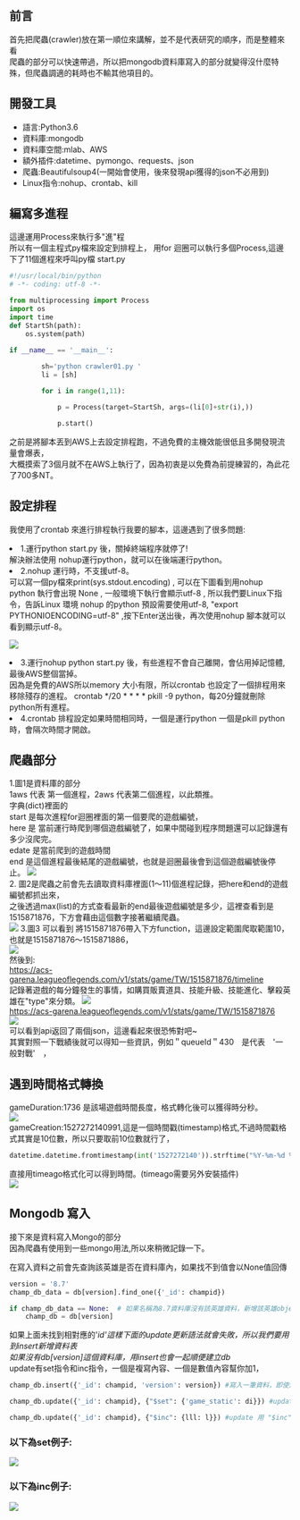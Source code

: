 ## 前言 ##
首先把爬蟲(crawler)放在第一順位來講解，並不是代表研究的順序，而是整體來看  
爬蟲的部分可以快速帶過，所以把mongodb資料庫寫入的部分就變得沒什麼特殊，但爬蟲調適的耗時也不輸其他項目的。

## 開發工具 ##
<ul>
	<li>語言:Python3.6</li>
	<li>資料庫:mongodb</li>
	<li>資料庫空間:mlab、AWS</li>
	<li>額外插件:datetime、pymongo、requests、json</li>
	<li>爬蟲:Beautifulsoup4(一開始會使用，後來發現api獲得的json不必用到)</li>
	<li>Linux指令:nohup、crontab、kill</li>
</ul>

## 編寫多進程 ##

這邊運用Process來執行多"進"程    
所以有一個主程式py檔來設定到排程上，
用for 迴圈可以執行多個Process,這邊下了11個進程來呼叫py檔
start.py
```python
#!/usr/local/bin/python
# -*- coding: utf-8 -*-

from multiprocessing import Process
import os
import time
def StartSh(path):
    os.system(path)

if __name__ == '__main__':
        
        sh='python crawler01.py '
        li = [sh]

        for i in range(1,11):

            p = Process(target=StartSh, args=(li[0]+str(i),))

            p.start()
```

之前是將腳本丟到AWS上去設定排程跑，不過免費的主機效能很低且多開發現流量會爆表，  
大概摸索了3個月就不在AWS上執行了，因為初衷是以免費為前提練習的，為此花了700多NT。  

## 設定排程 ##

我使用了crontab 來進行排程執行我要的腳本，這邊遇到了很多問題:  
<li>1.運行python start.py 後，關掉終端程序就停了!</li>
解決辦法使用 nohup運行python，就可以在後端運行python。  
<li>2.nohup 運行時，不支援utf-8。</li>
可以寫一個py檔來print(sys.stdout.encoding) ,  
可以在下圖看到用nohup python 執行會出現 None , 一般環境下執行會顯示utf-8 ,  
所以我們要Linux下指令，告訴Linux 環境 nohup 的python 預設需要使用utf-8,  
"export PYTHONIOENCODING=utf-8" ,按下Enter送出後，再次使用nohup 腳本就可以看到顯示utf-8。  

![](https://raw.githubusercontent.com/kenson2998/LOL-TW-Rank-analysis/master/1.crawler/img/nohup.jpg)
<li>3.運行nohup python start.py 後，有些進程不會自己離開，會佔用掉記憶體,最後AWS整個當掉。</li>
因為是免費的AWS所以memory 大小有限，所以crontab 也設定了一個排程用來移除殘存的進程。  
crontab */20 * * * * pkill -9 python，每20分鐘就刪除python所有進程。  

<li>4.crontab 	排程設定如果時間相同時，一個是運行python 一個是pkill python時，會隔次時間才開啟。</li>


## 爬蟲部分 ##
1.圖1是資料庫的部分  
1aws 代表 第一個進程，2aws 代表第二個進程，以此類推。  
字典(dict)裡面的  
start 是每次進程for迴圈裡面的第一個要爬的遊戲編號，  
here 是 當前運行時爬到哪個遊戲編號了，如果中間碰到程序問題還可以記錄還有多少沒爬完。  
edate 是當前爬到的遊戲時間  
end 是這個進程最後結尾的遊戲編號，也就是迴圈最後會到這個遊戲編號後停止。
![](https://raw.githubusercontent.com/kenson2998/LOL-TW-Rank-analysis/master/1.crawler/img/07-1.jpg)  
2. 圖2是爬蟲之前會先去讀取資料庫裡面(1～11)個進程記錄，把here和end的遊戲編號都抓出來，  
之後透過max(list)的方式查看最新的end最後遊戲編號是多少，這裡查看到是1515871876，下方會藉由這個數字接著繼續爬蟲。  
![](https://raw.githubusercontent.com/kenson2998/LOL-TW-Rank-analysis/master/1.crawler/img/07-2.jpg)
3.圖3 可以看到 將1515871876帶入下方function，這邊設定範圍爬取範圍10，也就是1515871876～1515871886，  
![](https://raw.githubusercontent.com/kenson2998/LOL-TW-Rank-analysis/master/1.crawler/img/cr-1.jpg)  
然後到:  
https://acs-garena.leagueoflegends.com/v1/stats/game/TW/1515871876/timeline  
記錄著遊戲的每分鐘發生的事情，如購買販賣道具、技能升級、技能進化、擊殺英雄在"type"來分類。
![](https://raw.githubusercontent.com/kenson2998/LOL-TW-Rank-analysis/master/1.crawler/img/cr-2.jpg)  
https://acs-garena.leagueoflegends.com/v1/stats/game/TW/1515871876  
![](https://raw.githubusercontent.com/kenson2998/LOL-TW-Rank-analysis/master/1.crawler/img/cr-3.jpg)  
可以看到api返回了兩個json，這邊看起來很恐怖對吧~  
其實對照一下戰績後就可以得知一些資訊，例如＂queueId＂430　是代表　'一般對戰'　， 

## 遇到時間格式轉換 
gameDuration:1736 是該場遊戲時間長度，格式轉化後可以獲得時分秒。  
![](https://raw.githubusercontent.com/kenson2998/LOL-TW-Rank-analysis/master/1.crawler/img/cr-4.jpg)  
gameCreation:1527272140991,這是一個時間戳(timestamp)格式,不過時間戳格式其實是10位數，所以只要取前10位數就行了，  

```python
datetime.datetime.fromtimestamp(int('1527272140')).strftime("%Y-%m-%d %H:%M:%S")
```
直接用timeago格式化可以得到時間。(timeago需要另外安裝插件)  
![](https://raw.githubusercontent.com/kenson2998/LOL-TW-Rank-analysis/master/1.crawler/img/cr-5.jpg)  

## Mongodb 寫入 
接下來是資料寫入Mongo的部分  
因為爬蟲有使用到一些mongo用法,所以來稍微記錄一下。  

在寫入資料之前會先查詢該英雄是否在資料庫內，如果找不到值會以None值回傳  
```python
version = '8.7'
champ_db_data = db[version].find_one({'_id': champid})

if champ_db_data == None:  # 如果名稱為8.7資料庫沒有該英雄資料，新增該英雄object到資料庫
    champ_db = db[version]
```
如果上面未找到相對應的'_id'這樣下面的update更新語法就會失敗，所以我們要用到insert新增資料表  
如果沒有db[version]這個資料庫，用insert也會一起順便建立db_  
update有set指令和inc指令，一個是複寫內容、一個是數值內容幫你加1，



```python
champ_db.insert({'_id': champid, 'version': version}) #寫入一筆資料，即使沒有db 也會順帶創出來

champ_db.update({'_id': champid}, {"$set": {'game_static': di}}) #update 如果用了"$set" 是整個複寫"game_static"內的內容

champ_db.update({'_id': champid}, {"$inc": {lll: l}}) #update 用 "$inc" 是用來將裡面的數值+1
```

### 以下為set例子:
![](https://raw.githubusercontent.com/kenson2998/LOL-TW-Rank-analysis/master/1.crawler/img/set.png)  
### 以下為inc例子:
![](https://raw.githubusercontent.com/kenson2998/LOL-TW-Rank-analysis/master/1.crawler/img/inc.png)  